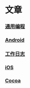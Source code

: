# 文章

### [通用编程](./通用编程/index.md)
### [Android](./android/index.md)
### [工作日志](./工作日志/index.md)
### [iOS](./ios/index.md)
### [Cocoa](./osx/index.md)
